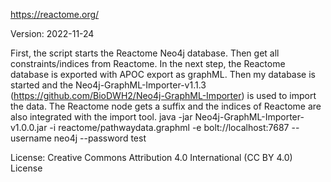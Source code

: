 https://reactome.org/

Version: 2022-11-24

First, the script starts the Reactome Neo4j database.
Then get all constraints/indices from Reactome.
In the next step, the Reactome database is exported with APOC export as graphML.
Then my database is started and the Neo4j-GraphML-Importer-v1.1.3 (https://github.com/BioDWH2/Neo4j-GraphML-Importer) is used to import the data.
The Reactome node gets a suffix and the indices of Reactome are also integrated with the import tool.
java -jar Neo4j-GraphML-Importer-v1.0.0.jar -i reactome/pathwaydata.graphml  -e bolt://localhost:7687 --username neo4j --password test

License: Creative Commons Attribution 4.0 International (CC BY 4.0) License 